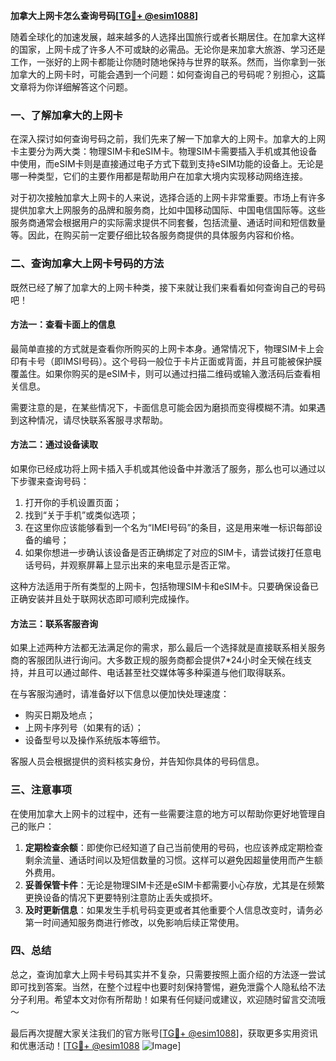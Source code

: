**加拿大上网卡怎么查询号码[[TG💪+ @esim1088](https://t.me/s/esim1088)]**

随着全球化的加速发展，越来越多的人选择出国旅行或者长期居住。在加拿大这样的国家，上网卡成了许多人不可或缺的必需品。无论你是来加拿大旅游、学习还是工作，一张好的上网卡都能让你随时随地保持与世界的联系。然而，当你拿到一张加拿大的上网卡时，可能会遇到一个问题：如何查询自己的号码呢？别担心，这篇文章将为你详细解答这个问题。

### 一、了解加拿大的上网卡

在深入探讨如何查询号码之前，我们先来了解一下加拿大的上网卡。加拿大的上网卡主要分为两大类：物理SIM卡和eSIM卡。物理SIM卡需要插入手机或其他设备中使用，而eSIM卡则是直接通过电子方式下载到支持eSIM功能的设备上。无论是哪一种类型，它们的主要作用都是帮助用户在加拿大境内实现移动网络连接。

对于初次接触加拿大上网卡的人来说，选择合适的上网卡非常重要。市场上有许多提供加拿大上网服务的品牌和服务商，比如中国移动国际、中国电信国际等。这些服务商通常会根据用户的实际需求提供不同套餐，包括流量、通话时间和短信数量等。因此，在购买前一定要仔细比较各服务商提供的具体服务内容和价格。

### 二、查询加拿大上网卡号码的方法

既然已经了解了加拿大的上网卡种类，接下来就让我们来看看如何查询自己的号码吧！

#### 方法一：查看卡面上的信息

最简单直接的方式就是查看你所购买的上网卡本身。通常情况下，物理SIM卡上会印有卡号（即IMSI号码）。这个号码一般位于卡片正面或背面，并且可能被保护膜覆盖住。如果你购买的是eSIM卡，则可以通过扫描二维码或输入激活码后查看相关信息。

需要注意的是，在某些情况下，卡面信息可能会因为磨损而变得模糊不清。如果遇到这种情况，请尽快联系客服寻求帮助。

#### 方法二：通过设备读取

如果你已经成功将上网卡插入手机或其他设备中并激活了服务，那么也可以通过以下步骤来查询号码：

1. 打开你的手机设置页面；
2. 找到“关于手机”或类似选项；
3. 在这里你应该能够看到一个名为“IMEI号码”的条目，这是用来唯一标识每部设备的编号；
4. 如果你想进一步确认该设备是否正确绑定了对应的SIM卡，请尝试拨打任意电话号码，并观察屏幕上显示出来的来电显示是否正常。

这种方法适用于所有类型的上网卡，包括物理SIM卡和eSIM卡。只要确保设备已正确安装并且处于联网状态即可顺利完成操作。

#### 方法三：联系客服咨询

如果上述两种方法都无法满足你的需求，那么最后一个选择就是直接联系相关服务商的客服团队进行询问。大多数正规的服务商都会提供7*24小时全天候在线支持，并且可以通过邮件、电话甚至社交媒体等多种渠道与他们取得联系。

在与客服沟通时，请准备好以下信息以便加快处理速度：
- 购买日期及地点；
- 上网卡序列号（如果有的话）；
- 设备型号以及操作系统版本等细节。

客服人员会根据提供的资料核实身份，并告知你具体的号码信息。

### 三、注意事项

在使用加拿大上网卡的过程中，还有一些需要注意的地方可以帮助你更好地管理自己的账户：

1. **定期检查余额**：即使你已经知道了自己当前使用的号码，也应该养成定期检查剩余流量、通话时间以及短信数量的习惯。这样可以避免因超量使用而产生额外费用。
2. **妥善保管卡件**：无论是物理SIM卡还是eSIM卡都需要小心存放，尤其是在频繁更换设备的情况下更要特别注意防止丢失或损坏。
3. **及时更新信息**：如果发生手机号码变更或者其他重要个人信息改变时，请务必第一时间通知服务商进行修改，以免影响后续正常使用。

### 四、总结

总之，查询加拿大上网卡号码其实并不复杂，只需要按照上面介绍的方法逐一尝试即可找到答案。当然，在整个过程中也要时刻保持警惕，避免泄露个人隐私给不法分子利用。希望本文对你有所帮助！如果有任何疑问或建议，欢迎随时留言交流哦～

最后再次提醒大家关注我们的官方账号[[TG💪+ @esim1088](https://t.me/s/esim1088)]，获取更多实用资讯和优惠活动！[[TG💪+ @esim1088](https://t.me/s/esim1088) ![Image](https://i.postimg.cc/4NQfJmqS/Snipaste-2025-05-13-00-14-12.png)]